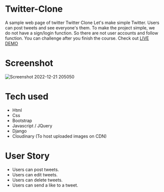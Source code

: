 # Twitter-Clone
A sample web page of twitter
Twitter Clone
Let's make simple Twitter. Users can post tweets and see everyone's them.
To make the project simple, we do not have a sign/login function.
So there are not user accounts and follow function. You can challenge after you finish the course.
Check out [LIVE DEMO]( https://twitterclone.marlonespinosa1.repl.co/)

# Screenshot

![Screenshot 2022-12-21 205050](https://user-images.githubusercontent.com/115507570/209059597-f6933240-1b6c-4f20-80bf-631ac894510e.png)




# Tech used
* Html
* Css
* Bootstrap
* Javascript / JQuery
* Django
* Cloudinary (To host uploaded images on CDN)

# User Story
* Users can post tweets.
* Users can edit tweets.
* Users can delete tweets.
* Users can send a like to a tweet.
